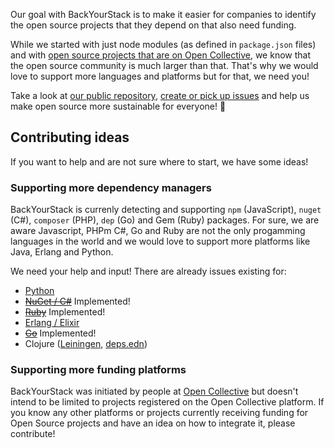 Our goal with BackYourStack is to make it easier for companies to identify the open source projects that they depend on that also need funding.

While we started with just node modules (as defined in `package.json` files) and with [open source projects that are on Open Collective](https://opencollective.com/opensource), we know that the open source community is much larger than that. That's why we would love to support more languages and platforms but for that, we need you!

Take a look at [our public repository](https://github.com/opencollective/backyourstack), [create or pick up issues](https://github.com/opencollective/backyourstack/issues) and help us make open source more sustainable for everyone! 🙌

## Contributing ideas

If you want to help and are not sure where to start, we have some ideas!

### Supporting more dependency managers

BackYourStack is currenly detecting and supporting `npm` (JavaScript), `nuget` (C#), `composer` (PHP), `dep` (Go) and Gem (Ruby) packages. For sure, we are aware Javascript, PHPm C#, Go and Ruby are not the only progamming languages in the world and we would love to support more platforms like Java, Erlang and Python.

We need your help and input! There are already issues existing for:

- [Python](https://github.com/opencollective/backyourstack/issues/34)
- <del>[NuGet / C#](https://github.com/opencollective/backyourstack/issues/56)</del> Implemented!
- <del>[Ruby](https://github.com/opencollective/backyourstack/issues/60)</del> Implemented!
- [Erlang / Elixir](https://github.com/opencollective/backyourstack/issues/68)
- <del>[Go](https://github.com/opencollective/backyourstack/issues/75)</del> Implemented!
- Clojure ([Leiningen](https://github.com/opencollective/backyourstack/issues/96), [deps.edn](https://github.com/opencollective/backyourstack/issues/97))

### Supporting more funding platforms

BackYourStack was initiated by people at [Open Collective](https://opencollective.com) but doesn't intend to be limited to projects registered on the Open Collective platform. If you know any other platforms or projects currently receiving funding for Open Source projects and have an idea on how to integrate it, please contribute!
